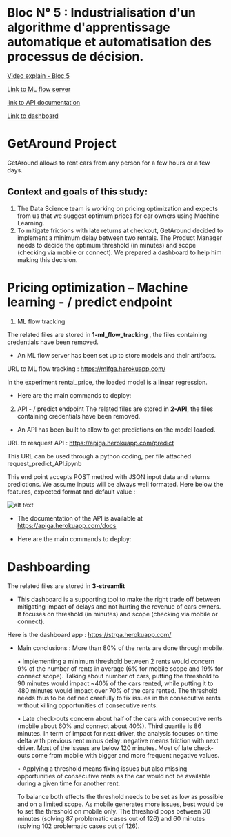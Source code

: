 # Bloc N° 5 : Industrialisation d'un algorithme d'apprentissage automatique et automatisation des processus de décision.

[Video explain - Bloc 5](xxxxx)

[Link to ML flow server](https://mlfga.herokuapp.com/)

[link to API documentation](https://apiga.herokuapp.com/docs)

[Link to dashboard]( https://strga.herokuapp.com/)


# GetAround Project
GetAround allows to rent cars from any person for a few hours or a few days.

## Context and goals of this study:
1. The Data Science team is working on pricing optimization and expects from us that we suggest optimum prices for car owners using Machine Learning.
1. To mitigate frictions with late returns at checkout, GetAround decided to implement a minimum delay between two rentals. The Product Manager needs to decide the optimum threshold (in minutes) and scope (checking via mobile or connect). We prepared a dashboard to help him making this decision.

# Pricing optimization – Machine learning - / predict endpoint
1.	ML flow tracking

The related files are stored in **1-ml_flow_tracking** , the files containing credentials have been removed.

- An ML flow server has been set up to store models and their artifacts.

URL to ML flow tracking : https://mlfga.herokuapp.com/

In the experiment rental_price, the loaded model is a linear regression.

- Here are the main commands to deploy:



2.	API - / predict endpoint
The related files are stored in **2-API**, the files containing credentials have been removed.

- An API has been built to allow to get predictions on the model loaded.

URL to resquest API : https://apiga.herokuapp.com/predict

This URL can be used through a python coding, per file attached request_predict_API.ipynb

This end point accepts POST method with JSON input data and returns predictions. We assume inputs will be always well formated. Here below the features, expected format and default value : 

![alt text](https://github.com/[username]/[reponame]/blob/[branch]/image.jpg?raw=true)




- The documentation of the API is available at https://apiga.herokuapp.com/docs

- Here are the main commands to deploy:

# Dashboarding
The related files are stored in **3-streamlit**


- This dashboard is a supporting tool to make the right trade off between mitigating impact of delays and not hurting the revenue of cars owners. It focuses on threshold (in minutes) and scope (checking via mobile or connect).

Here is the dashboard app : https://strga.herokuapp.com/

- Main conclusions :
    More than 80% of the rents are done through mobile.
    
    •	Implementing a minimum threshold between 2 rents would concern 9% of the number of rents in average (6% for mobile scope and 19% for connect scope).
    Talking about number of cars, putting the threshold to 90 minutes would impact ~40% of the cars rented, while putting it to 480 minutes would impact over 70% of the cars rented. The threshold needs thus to be defined carefully to fix issues in the consecutive rents without killing opportunities of consecutive rents.
    
    •	Late check-outs concern about half of the cars with consecutive rents (mobile about 60% and connect about 40%). Third quartile is 86 minutes.
    In term of impact for next driver, the analysis focuses on time delta with previous rent minus delay: negative means friction with next driver. Most of the issues are below 120 minutes. Most of late check-outs come from mobile with bigger and more frequent negative values.
    
    •	Applying a threshold means fixing issues but also missing opportunities of consecutive rents as the car would not be available during a given time for another rent.
    
    To balance both effects the threshold needs to be set as low as possible and on a limited scope.
    As mobile generates more issues, best would be to set the threshold on mobile only.
    The threshold pops between 30 minutes (solving 87 problematic cases out of 126) and 60 minutes (solving 102 problematic cases out of 126).


